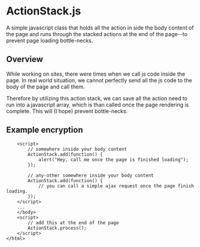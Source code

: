 # ActionStack.js
A simple javascript class that holds all the action in side the body content of the page and runs through the stacked actions at the end of the page--to prevent page loading bottle-necks.

Overview
--------
While working on sites, there were times when we call js code inside the page. In real world situation, we cannot perfectly send all the js code to the body of the page and call them.

Therefore by utilizing this action stack, we can save all the action need to run into a javascript array, which is than called once the page rendering is complete. This will (I hope) prevent bottle-necks.


Example encryption
------------------

```
    <script>
        // somewhere inside your body content
        ActionStack.add(function() {
            alert("Hey, call me once the page is finished loading");
        });

        // any-other somewhere inside your body content
        ActionStack.add(function() {
            // you can call a simple ajax request once the page finish loading.
        });
    </script>
    ...
    </body>
    <script>
        // add this at the end of the page
        ActionStack.process();
    </script>
</html>
```
